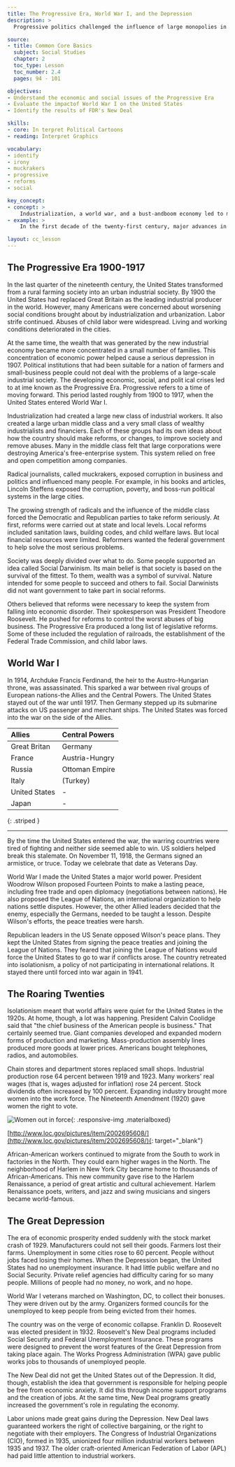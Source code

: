 ```yaml
---
title: The Progressive Era, World War I, and the Depression
description: >
  Progressive politics challenged the influence of large monopolies in the late 1800s and early 1900s. The United States became a major world power after it joined the Allies in World War I and helped them to victory. The Great Depression in the 1930s began with the stock market crash of 1929. Many workers lost their jobs. As a result, people lost their homes, farms, and other property.

source:
- title: Common Core Basics
  subject: Social Studies
  chapter: 2
  toc_type: Lesson
  toc_number: 2.4
  pages: 94 - 101

objectives:
- Understand the economic and social issues of the Progressive Era
- Evaluate the impactof World War I on the United States
- Identify the results of FDR's New Deal

skills:
- core: In terpret Political Cartoons
- reading: Interpret Graphics

vocabulary:
- identify
- irony
- muckrakers
- progressive
- reforms
- social

key_concept:
- concept: >
    Industrialization, a world war, and a bust-andboom economy led to major social and economic changes in the first half of the twentieth century.
- example: >
    In the first decade of the twenty-first century, major advances in technology changed the work place. The United States was involved in fore ign wars, and a real estate boom fueled social and economic changes. In the first four decades of the twentieth century, the notion dealt with similar issues.

layout: cc_lesson
---
```

## The Progressive Era 1900-1917

In the last quarter of the nineteenth century, the United States transformed from a rural farming society into an urban industrial society. By 1900 the United States had replaced Great Britain as the leading industrial producer in the world. However, many Americans were concerned about worsening social conditions brought about by industrialization and urbanization. Labor strife continued. Abuses of child labor were widespread. Living and working conditions deteriorated in the cities.

At the same time, the wealth that was generated by the new industrial economy became more concentrated in a small number of families. This concentration of economic power helped cause a serious depression in 1907. Political institutions that had been suitable for a nation of farmers and small-business people could not deal with the problems of a large-scale industrial society. The developing economic, social, and polit ical crises led to at ime known as the Progressive Era. Progressive refers to a time of moving forward. This period lasted roughly from 1900 to 1917, when the United States entered World War I.

Industrialization had created a large new class of industrial workers. It also created a large urban middle class and a very small class of wealthy industrialists and financiers. Each of these groups had its own ideas about how the country should make reforms, or changes, to improve society and remove abuses. Many in the middle class felt that large corporations were destroying America's free-enterprise system. This system relied on free and open competition among companies.

Radical journalists, called muckrakers, exposed corruption in  business and politics and influenced many people. For example, in his books and articles, Lincoln Steffens exposed the corruption, poverty, and boss-run political systems in the large cities.

The growing strength of radicals and the influence of the middle class forced the Democratic and Republican parties to take reform seriously. At first, reforms were carried out at state and local levels. Local reforms included sanitation laws, building codes, and child welfare laws. But local financial resources were limited. Reformers wanted the federal government to help solve the most serious problems.

Society was deeply divided over what to do. Some people supported an idea called Social Darwinism. Its main belief is that society is based on the survival of the fittest. To them, wealth was a symbol of survival. Nature intended for some people to succeed and others to fail. Social Darwinists did not want government to take part in social reforms.

Others believed that reforms were necessary to keep the system from falling into economic disorder. Their spokesperson was President Theodore Roosevelt. He pushed for reforms to control the worst abuses of big business. The Progressive Era produced a long list of legislative reforms. Some of these included the regulation of railroads, the establishment of the Federal Trade Commission, and child labor laws.

## World War I

In 1914, Archduke Francis Ferdinand, the heir to the Austro-Hungarian throne, was assassinated. This sparked a war between rival groups of European nations-the Allies and the Central Powers. The United States stayed out of the war until 1917. Then Germany stepped up its submarine attacks on US passenger and merchant ships. The United States was forced into the war on the side of the Allies.

| Allies | Central Powers |
|:-|:-|
| Great Britan | Germany |
| France | Austria-Hungry |
| Russia | Ottoman Empire |
| Italy | (Turkey) |
| United States | - |
| Japan | - |
{: .striped }

---

By the time the United States entered the war, the warring countries were tired of fighting and neither side seemed able to win. US soldiers helped break this stalemate. On November 11, 1918, the Germans signed an armistice, or truce. Today we celebrate that date as Veterans Day.

World War I made the United States a major world power. President Woodrow Wilson proposed Fourteen Points to make a lasting peace, including free trade and open diplomacy (negotiations between nations). He also proposed the League of Nations, an international organization to help nations settle disputes. However, the other Allied leaders decided that the enemy, especially the Germans, needed to be taught a lesson. Despite Wilson's efforts, the peace treaties were harsh.

Republican leaders in the US Senate opposed Wilson's peace plans. They kept the United States from signing the peace treaties and joining the League of Nations. They feared that joining the League of Nations would force the United States to go to war if conflicts arose. The country retreated into isolationism, a policy of not participating in international relations. It stayed there until forced into war again in 1941.

## The Roaring Twenties

Isolationism meant that world affairs were quiet for the United States in the 1920s. At home, though, a lot was happening. President Calvin Coolidge said that "the chief business of the American people is business." That certainly seemed true. Giant companies developed and expanded modern forms of production and marketing. Mass-production assembly lines produced more goods at lower prices. Americans bought telephones, radios, and automobiles.

Chain stores and department stores replaced small shops. Industrial production rose 64 percent between 1919 and 1923. Many workers' real wages (that is, wages adjusted for inflation) rose 24 percent. Stock dividends often increased by 100 percent. Expanding industry brought more women into the work force. The Nineteenth Amendment (1920) gave women the right to vote.

![Women out in force](-1920_election_day.jpg){: .responsive-img .materialboxed}

[http://www.loc.gov/pictures/item/2002695608/](http://www.loc.gov/pictures/item/2002695608/){: target="_blank"}

African-American workers continued to migrate from the South to work in factories in the North. They could earn higher wages in the North. The neighborhood of Harlem in New York City became home to thousands of African-Americans. This new community gave rise to the Harlem Renaissance, a period of great artistic and cultural achievement. Harlem Renaissance poets, writers, and jazz and swing musicians and singers became world-famous.

## The Great Depression

The era of economic prosperity ended suddenly with the stock market crash of 1929. Manufacturers could not sell their goods. Farmers lost their farms. Unemployment in some cities rose to 60 percent. People without jobs faced losing their homes. When the Depression began, the United States had no unemployment insurance. It had little public welfare and no Social Security. Private relief agencies had difficulty caring for so many people. Millions of people had no money, no work, and no hope.

World War I veterans marched on Washington, DC, to collect their bonuses. They were driven out by the army. Organizers formed councils for the unemployed to keep people from being evicted from their homes.

The country was on the verge of economic collapse. Franklin D. Roosevelt was elected president in 1932. Roosevelt's New Deal programs included Social Security and Federal Unemployment Insurance. These programs were designed to prevent the worst features of the Great Depression from taking place again. The Works Progress Administration (WPA) gave public works jobs to thousands of unemployed people.

The New Deal did not get the United States out of the Depression. It did, though, establish the idea that government is responsible for helping people be free from economic anxiety. It did this through income support programs and the creation of jobs. At the same time, New Deal programs greatly increased the government's role in regulating the economy.

Labor unions made great gains during the Depression. New Deal laws guaranteed workers the right of collective bargaining, or the right to negotiate with their employers. The Congress of Industrial Organizations (CIO), formed in 1935, unionized four million industrial workers between 1935 and 1937. The older craft-oriented American Federation of Labor (APL) had paid little attention to industrial workers.